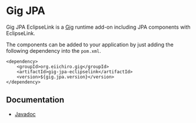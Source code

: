 Gig JPA
=======
Gig JPA EclipseLink is a [Gig](https://github.com/eiichiro/gig) runtime add-on including 
JPA components with EclipseLink.

The components can be added to your application by just adding the following 
dependency into the `pom.xml`.

    <dependency>
        <groupId>org.eiichiro.gig</groupId>
        <artifactId>gig-jpa-eclipselink</artifactId>
        <version>${gig.jpa.version}</version>
    </dependency>

Documentation
-------------
* [Javadoc](http://apidocs.eiichiro.org/gig-jpa/)
